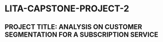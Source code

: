 # LITA-CAPSTONE-PROJECT-2

## PROJECT TITLE: ANALYSIS ON CUSTOMER SEGMENTATION FOR A SUBSCRIPTION SERVICE
